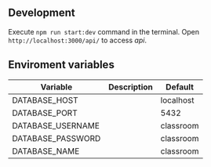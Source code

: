 ## Development


Execute `npm run start:dev` command in the terminal. Open `http://localhost:3000/api/` to access _api_.

## Enviroment variables

| Variable          | Description | Default    |
| ----------------- | ----------- | ---------- |
| DATABASE_HOST     |             | localhost  |
| DATABASE_PORT     |             | 5432       |
| DATABASE_USERNAME |             | classroom  |
| DATABASE_PASSWORD |             | classroom  |
| DATABASE_NAME     |             | classroom  |